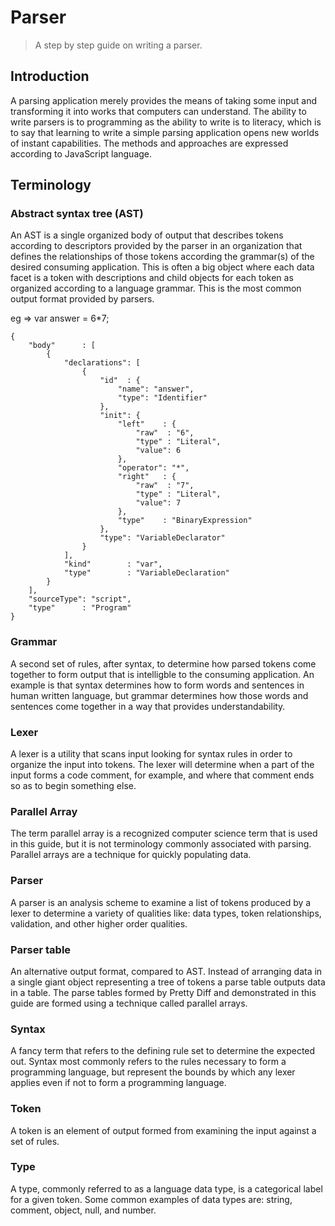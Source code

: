 # Parser 
> A step by step guide on writing a parser. 

## Introduction 

A parsing application merely provides the means of taking some input and transforming it into works that computers can understand. The ability to write parsers is to programming as the ability to write is to literacy, which is to say that learning to write a simple parsing application opens new worlds of instant capabilities. The methods and approaches are expressed according to JavaScript language.

## Terminology 

### Abstract syntax tree (AST)

An AST is a single organized body of output that describes tokens according to descriptors provided by the parser in an organization that defines the relationships of those tokens according the grammar(s) of the desired consuming application. This is often a big object where each data facet is a token with descriptions and child objects for each token as organized according to a language grammar. This is the most common output format provided by parsers.

eg => var answer = 6*7; 

```
{
    "body"      : [
        {
            "declarations": [
                {
                    "id"  : {
                        "name": "answer",
                        "type": "Identifier"
                    },
                    "init": {
                        "left"    : {
                            "raw"  : "6",
                            "type" : "Literal",
                            "value": 6
                        },
                        "operator": "*",
                        "right"   : {
                            "raw"  : "7",
                            "type" : "Literal",
                            "value": 7
                        },
                        "type"    : "BinaryExpression"
                    },
                    "type": "VariableDeclarator"
                }
            ],
            "kind"        : "var",
            "type"        : "VariableDeclaration"
        }
    ],
    "sourceType": "script",
    "type"      : "Program"
}

```

### Grammar 

A second set of rules, after syntax, to determine how parsed tokens come together to form output that is intelligble to the consuming application. An example is that syntax determines how to form words and sentences in human written language, but grammar determines how those words and sentences come together in a way that provides understandability.

### Lexer 

A lexer is a utility that scans input looking for syntax rules in order to organize the input into tokens. The lexer will determine when a part of the input forms a code comment, for example, and where that comment ends so as to begin something else.

### Parallel Array 

The term parallel array is a recognized computer science term that is used in this guide, but it is not terminology commonly associated with parsing. Parallel arrays are a technique for quickly populating data.

### Parser 

A parser is an analysis scheme to examine a list of tokens produced by a lexer to determine a variety of qualities like: data types, token relationships, validation, and other higher order qualities.

### Parser table 

An alternative output format, compared to AST. Instead of arranging data in a single giant object representing a tree of tokens a parse table outputs data in a table. The parse tables formed by Pretty Diff and demonstrated in this guide are formed using a technique called parallel arrays.

### Syntax 

A fancy term that refers to the defining rule set to determine the expected out. Syntax most commonly refers to the rules necessary to form a programming language, but represent the bounds by which any lexer applies even if not to form a programming language.

### Token 

A token is an element of output formed from examining the input against a set of rules.

### Type 

A type, commonly referred to as a language data type, is a categorical label for a given token. Some common examples of data types are: string, comment, object, null, and number.